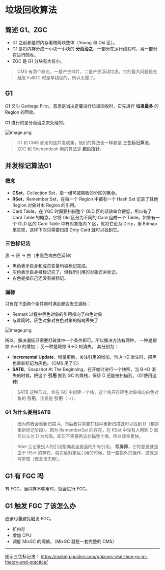# 垃圾回收算法

## 简述 G1、ZGC

- G1 之前都是将内存看做两块整体（Young 和 Old 区）。
- G1 是将内存分成一小块一小块的 **分而治之**，一部分在运行线程时，另一部分在进行回收。
- ZGC 是 G1 分块有大有小。


> CMS 有两个缺点，一是产生碎片，二是产生浮动垃圾。它的最大问题是在触发 FullGC 时是单线程的，所以太慢了。

## G1

G1 又叫 Garbage First，意思是当决定要进行垃圾回收时，它先进行 **垃圾最多** 的 Region 的回收。

G1 进行的是分而治之来处理的。

![image.png](https://upload-images.jianshu.io/upload_images/3491218-8a218cf71b07f8a1.png?imageMogr2/auto-orient/strip%7CimageView2/2/w/960)

> G1 和 CMS 都用的是并发收集，他们的算法也一样都是 **三色标记算法**。
> ZGC 和 Shenandoah 用的算法是 **颜色指针**。

## 并发标记算法G1

### 概念

- **CSet**，Collection Set，指一组可被回收的分区的集合。
- **RSet**，Remember Set，在每一个 Region 中都有一个 Hash Set 记录了其他 Region 对象对本 Region 的引用。
- Card Table，在 YGC 时需要扫描整个 OLD 区的话效率会很低，所以有了 Card Table 的概念，它将 Old 区分为不同的 Card 组成一个 Table。如果有一个 OLD 区的 Card Table 中有对象指向 Y 区，就将它设为 Dirty，用 Bitmap 来实现，这样下次只需要扫描 Dirty Card 就可以找到它。

### 三色标记法

黑 -> 灰 -> 白（由黑色向白色延伸）

- 黑色表示自身和成员变量均被标记完成。
- 灰色表示自身被标记完了，但我所引用的对象还未标记。
- 白色是指自己还没有被标记。

### 漏标

只有在下面两个条件同时满足都会发生漏标：
- Remark 过程中黑色对象的引用指向了白色对象
- 与此同时，灰色对象对白色对象的指向丢失了

![image.png](https://upload-images.jianshu.io/upload_images/3491218-dca0b46a405e0f0a.png?imageMogr2/auto-orient/strip%7CimageView2/2/w/960)

所以，解决漏标只需要打破其中一个条件即可。所以解决方法有两种，
一种是跟踪 A->D 的增加；
另一种是跟踪 B->D 的消失。
其分别为：
- **Incremental Update**，增量更新，关注引用的增加，当 A->D 发生时，把黑色重新标记为灰色。（CMS 用了它）
- **SATB**，Snapshot At The Beginning，在开始时进行一个快照，当 B->D 消失的时候，把这个 **引用** 推到 GC 的堆栈，保证 D 还能被扫描到。（G1使用这种）

> SATB 这种形式，会在 GC 中创建一个栈，这个栈只存灰色对象指向白色对象的 **引用**，注意是 **引用**（`->`）。

### G1 为什么要用SATB

> 因为前者会重新扫描 A。而后者只需要在栈中重新扫描就可以找到 D（都是重新标记阶段）。因为 RememberSet 的存在，在 RSet 中没有人用到 D 就可以认为 D 为垃圾。即它不需要再去扫描整个堆，所以效率更快。

> RSet 会记录别人的引用指向我这里面的所有引用。
> **写屏障**，它的意思就是由于 RSet 的存在，每次给对象赋引用的时候，做一些额外的操作，这就是写屏障（概念很无聊）。

## G1 有 FGC 吗

有 FGC，当内存不够用时，就会进行 FGC。

## G1 触发 FGC 了该怎么办

应该尽量避免触发 FGC。
- 扩内存
- 增加 CPU
- 调低 MixGC 的阈值。（MixGC 就是一套完整的 CMS）

---

图示三色标记法： https://making.pusher.com/golangs-real-time-gc-in-theory-and-practice/
